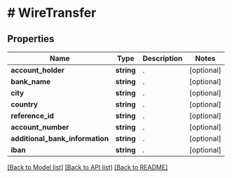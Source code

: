 # # WireTransfer

## Properties

Name | Type | Description | Notes
------------ | ------------- | ------------- | -------------
**account_holder** | **string** | . | [optional] 
**bank_name** | **string** | . | [optional] 
**city** | **string** | . | [optional] 
**country** | **string** | . | [optional] 
**reference_id** | **string** | . | [optional] 
**account_number** | **string** | . | [optional] 
**additional_bank_information** | **string** | . | [optional] 
**iban** | **string** | . | [optional] 

[[Back to Model list]](../../README.md#documentation-for-models) [[Back to API list]](../../README.md#documentation-for-api-endpoints) [[Back to README]](../../README.md)


